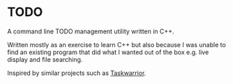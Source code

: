 # TODO
A command line TODO management utility written in C++.

Written mostly as an exercise to learn C++ but also because I was unable to find an existing program that did what I wanted out of the box e.g. live display and file searching.

Inspired by similar projects such as [Taskwarrior](https://taskwarrior.org/).
